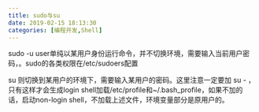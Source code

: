 ```yaml
---
title: sudo与su
date: 2019-02-15 18:13:30
categories: [编程开发,Shell]
---
```




sudo -u user单纯以某用户身份运行命令，并不切换环境，需要输入当前用户密码，。sudo的各类权限在/etc/sudoers配置

 

su 则切换到某用户的环境下，需要输入某用户的密码。这里注意一定要加 su -  ，只有这样才会生成login shell加载/etc/profile和~/.bash_profile，如果不加的话，启动non-login shell，不加载上述文件，环境变量部分是原用户的。

